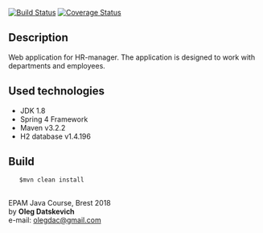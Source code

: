 [![Build Status](https://travis-ci.org/Brest-Java-Course-2018/olegdatskevich.svg?branch=master)](https://travis-ci.org/Brest-Java-Course-2018/olegdatskevich)
[![Coverage Status](https://coveralls.io/repos/github/Brest-Java-Course-2018/olegdatskevich/badge.svg?branch=master)](https://coveralls.io/github/Brest-Java-Course-2018/olegdatskevich?branch=master)  

## Description    
Web application for HR-manager. The application is designed to work with departments and employees.  
## Used technologies
* JDK 1.8  
* Spring 4 Framework  
* Maven v3.2.2  
* H2 database v1.4.196

## Build  

       $mvn clean install  

## 
EPAM Java Course, Brest 2018  
by **Oleg Datskevich**  
e-mail: olegdac@gmail.com